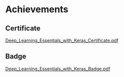 

# Achievements
## Certificate
[Deep_Learning_Essentials_with_Keras_Certificate.pdf](https://prod-files-secure.s3.us-west-2.amazonaws.com/03e82b26-cccb-4906-bb56-adabcbdc0655/f5cf1405-8a02-49a4-beb6-3d50b033ba6e/Deep_Learning_Essentials_with_Keras_Certificate.pdf?X-Amz-Algorithm=AWS4-HMAC-SHA256&X-Amz-Content-Sha256=UNSIGNED-PAYLOAD&X-Amz-Credential=ASIAZI2LB4666PR7FRUW%2F20250202%2Fus-west-2%2Fs3%2Faws4_request&X-Amz-Date=20250202T151449Z&X-Amz-Expires=3600&X-Amz-Security-Token=IQoJb3JpZ2luX2VjEOT%2F%2F%2F%2F%2F%2F%2F%2F%2F%2FwEaCXVzLXdlc3QtMiJGMEQCIDF8BN%2BMEPUUP0hWrTvFbhRvuqpNtpBfFi%2FN2QzJAqLtAiBemwZ34JMYXrwQWHLkLNSC6oKbILvvmKGEu5p5XZdHzyqIBAjt%2F%2F%2F%2F%2F%2F%2F%2F%2F%2F8BEAAaDDYzNzQyMzE4MzgwNSIMKFQoUMQSLu%2B6HbiXKtwDutsoCU6AwToUPwsgMGBDEQg0vnVMrxTESiBOz01sVXwIoU4jJ54%2F3PskAR1vvbVW1r75YsObtlOTBmuTk5C2nrlO%2BN3HsgR9fRxz9BcMGpM89IYOkBJL13F5IOekqZKb4knx5wMp2%2FDEc51tc9GyPo%2Fu8Pem9eWBx4WC1hsry4Kt4GDOpgw97KbC7ijWEh5B%2BuT7x06o0%2FR8gua%2Fg4oJDfwZ%2Fy%2B%2FXLjfqC4RW5ZJyYqZJPmlvKQqRkVsWfk%2FuvdohqRVQG39i0vYfEjUPOqGd7gM147s2DCAnX3F1ztHWErcsZfVLXUCqI3BRFOVKQvig%2BA8PphDHzbPSgQlSRAet%2BiIM9aRkj2WY8qalDcj1RtF4vzEcxr%2BzXw0bxPycok9A5L1SSTRrE%2FhxCPlfSxZ5%2BBrSVrl4eqwMkKnpuE6FXVcv8mb8tYhN8Syv%2BDr8OeZDvCz%2BqrE88KwhL47d4CnbGLVnEmhza5YRDXo9Yxf0x0yQr54gA1NfZ7zhRu12Ek9RDYlC9UtIVQbdO69JtOdZGOSiI7ZRfKfslFnbqPedTWCbBC8VHG2jjaoiKuyknOcz%2FuiZOmQrmJSav7KJwWgMVJJglMq9o6uO%2B%2FtvzXLBLZO9423tfYyMiWpEosw37T9vAY6pgFL2wMfQM2vP93wNQptQIPw4PpAyPNnnGdRAZ8JHpSUswr%2FN5UcHtqbbiu9Se0%2BpqjPq6%2FdCkyFJTa%2FK5n%2B%2FKZznCoUF%2BuJNpG1UBEpf2pr2y0jnMHTYbRCktWkB9BY0K2UGwT2jb9%2FXeKUIOqk7syhYrEA6NiWkTFWYI1jencMbZ9zLrKWZmBvJVfezm1OT%2FN8i1tbH4aNsUslvYxfxBLYrN72pAty&X-Amz-Signature=444b6df0c40920652cad210e41aa484c59e92a40e6c1e50f26de78efc6f0306a&X-Amz-SignedHeaders=host&x-id=GetObject)
## Badge
[Deep_Learning_Essentials_with_Keras_Badge.pdf](https://prod-files-secure.s3.us-west-2.amazonaws.com/03e82b26-cccb-4906-bb56-adabcbdc0655/5c209097-6d96-477f-a031-edc11aa6225f/Deep_Learning_Essentials_with_Keras_Badge.pdf?X-Amz-Algorithm=AWS4-HMAC-SHA256&X-Amz-Content-Sha256=UNSIGNED-PAYLOAD&X-Amz-Credential=ASIAZI2LB4666PR7FRUW%2F20250202%2Fus-west-2%2Fs3%2Faws4_request&X-Amz-Date=20250202T151449Z&X-Amz-Expires=3600&X-Amz-Security-Token=IQoJb3JpZ2luX2VjEOT%2F%2F%2F%2F%2F%2F%2F%2F%2F%2FwEaCXVzLXdlc3QtMiJGMEQCIDF8BN%2BMEPUUP0hWrTvFbhRvuqpNtpBfFi%2FN2QzJAqLtAiBemwZ34JMYXrwQWHLkLNSC6oKbILvvmKGEu5p5XZdHzyqIBAjt%2F%2F%2F%2F%2F%2F%2F%2F%2F%2F8BEAAaDDYzNzQyMzE4MzgwNSIMKFQoUMQSLu%2B6HbiXKtwDutsoCU6AwToUPwsgMGBDEQg0vnVMrxTESiBOz01sVXwIoU4jJ54%2F3PskAR1vvbVW1r75YsObtlOTBmuTk5C2nrlO%2BN3HsgR9fRxz9BcMGpM89IYOkBJL13F5IOekqZKb4knx5wMp2%2FDEc51tc9GyPo%2Fu8Pem9eWBx4WC1hsry4Kt4GDOpgw97KbC7ijWEh5B%2BuT7x06o0%2FR8gua%2Fg4oJDfwZ%2Fy%2B%2FXLjfqC4RW5ZJyYqZJPmlvKQqRkVsWfk%2FuvdohqRVQG39i0vYfEjUPOqGd7gM147s2DCAnX3F1ztHWErcsZfVLXUCqI3BRFOVKQvig%2BA8PphDHzbPSgQlSRAet%2BiIM9aRkj2WY8qalDcj1RtF4vzEcxr%2BzXw0bxPycok9A5L1SSTRrE%2FhxCPlfSxZ5%2BBrSVrl4eqwMkKnpuE6FXVcv8mb8tYhN8Syv%2BDr8OeZDvCz%2BqrE88KwhL47d4CnbGLVnEmhza5YRDXo9Yxf0x0yQr54gA1NfZ7zhRu12Ek9RDYlC9UtIVQbdO69JtOdZGOSiI7ZRfKfslFnbqPedTWCbBC8VHG2jjaoiKuyknOcz%2FuiZOmQrmJSav7KJwWgMVJJglMq9o6uO%2B%2FtvzXLBLZO9423tfYyMiWpEosw37T9vAY6pgFL2wMfQM2vP93wNQptQIPw4PpAyPNnnGdRAZ8JHpSUswr%2FN5UcHtqbbiu9Se0%2BpqjPq6%2FdCkyFJTa%2FK5n%2B%2FKZznCoUF%2BuJNpG1UBEpf2pr2y0jnMHTYbRCktWkB9BY0K2UGwT2jb9%2FXeKUIOqk7syhYrEA6NiWkTFWYI1jencMbZ9zLrKWZmBvJVfezm1OT%2FN8i1tbH4aNsUslvYxfxBLYrN72pAty&X-Amz-Signature=833bc991e35e1728365a8a00b2f48005ea24d3c2062cdca38fb55a2010a8d415&X-Amz-SignedHeaders=host&x-id=GetObject)
